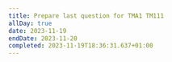 ```yaml
---
title: Prepare last question for TMA1 TM111
allDay: true
date: 2023-11-19
endDate: 2023-11-20
completed: 2023-11-19T18:36:31.637+01:00
---
```

